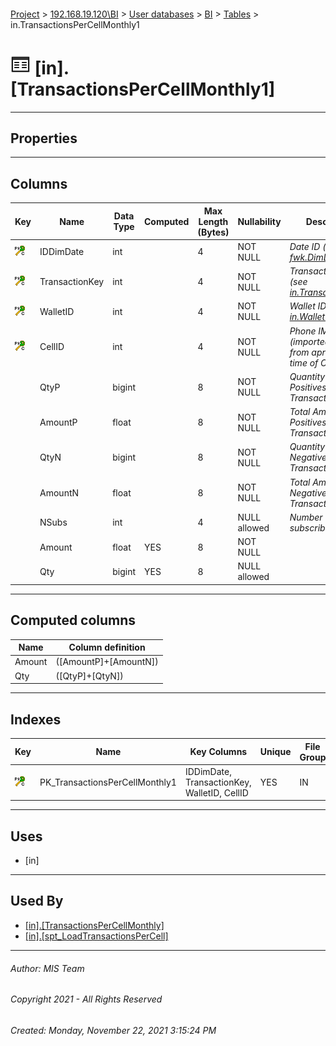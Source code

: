 #### 

[Project](../../../../index.md) > [192.168.19.120\\BI](../../../index.md) > [User databases](../../index.md) > [BI](../index.md) > [Tables](Tables.md) > in.TransactionsPerCellMonthly1

# ![Tables](../../../../Images/Table32.png) [in].[TransactionsPerCellMonthly1]

---

## <a name="#properties"></a>Properties



---

## <a name="#columns"></a>Columns

| Key | Name | Data Type | Computed | Max Length (Bytes) | Nullability | Description |
|---|---|---|---|---|---|---|
| [![Cluster Primary Key PK_TransactionsPerCellMonthly1: IDDimDate\TransactionKey\WalletID\CellID](../../../../Images/pkcluster.png)](#indexes) | IDDimDate | int |  | 4 | NOT NULL | _Date ID (see [fwk.DimDate](DimDate.md))_ |
| [![Cluster Primary Key PK_TransactionsPerCellMonthly1: IDDimDate\TransactionKey\WalletID\CellID](../../../../Images/pkcluster.png)](#indexes) | TransactionKey | int |  | 4 | NOT NULL | _Transaction Key (see [in.TransactionKeys](TransactionKeys.md))_ |
| [![Cluster Primary Key PK_TransactionsPerCellMonthly1: IDDimDate\TransactionKey\WalletID\CellID](../../../../Images/pkcluster.png)](#indexes) | WalletID | int |  | 4 | NOT NULL | _Wallet ID (see [in.WalletTypes](WalletTypes.md))_ |
| [![Cluster Primary Key PK_TransactionsPerCellMonthly1: IDDimDate\TransactionKey\WalletID\CellID](../../../../Images/pkcluster.png)](#indexes) | CellID | int |  | 4 | NOT NULL | _Phone IMEI (imported from msc from aproximated time of CDR)_ |
|  | QtyP | bigint |  | 8 | NOT NULL | _Quantity of Positives Transactions_ |
|  | AmountP | float |  | 8 | NOT NULL | _Total Amount of Positives Transactions_ |
|  | QtyN | bigint |  | 8 | NOT NULL | _Quantity of Negatives Transactions_ |
|  | AmountN | float |  | 8 | NOT NULL | _Total Amount of Negatives Transactions_ |
|  | NSubs | int |  | 4 | NULL allowed | _Number of subscribers_ |
|  | Amount | float | YES | 8 | NOT NULL |  |
|  | Qty | bigint | YES | 8 | NULL allowed |  |


---

## <a name="#computedcolumns"></a>Computed columns

| Name | Column definition |
|---|---|
| Amount | ([AmountP]+[AmountN]) |
| Qty | ([QtyP]+[QtyN]) |


---

## <a name="#indexes"></a>Indexes

| Key | Name | Key Columns | Unique | File Group |
|---|---|---|---|---|
| [![Cluster Primary Key PK_TransactionsPerCellMonthly1: IDDimDate\TransactionKey\WalletID\CellID](../../../../Images/pkcluster.png)](#indexes) | PK_TransactionsPerCellMonthly1 | IDDimDate, TransactionKey, WalletID, CellID | YES | IN |


---

## <a name="#uses"></a>Uses

* [in]


---

## <a name="#usedby"></a>Used By

* [[in].[TransactionsPerCellMonthly]](../Views/TransactionsPerCellMonthly.md)
* [[in].[spt_LoadTransactionsPerCell]](../Programmability/Stored_Procedures/spt_LoadTransactionsPerCell.md)


---

###### Author:  MIS Team

###### Copyright 2021 - All Rights Reserved

###### Created: Monday, November 22, 2021 3:15:24 PM

